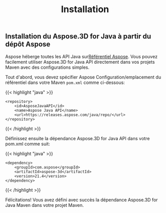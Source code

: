 ﻿---
title: Installation
type: docs
weight: 50
url: /fr/java/installation/
description: Aspose héberge toutes les API Java sur le référentiel Aspose. Vous pouvez facilement utiliser Aspose.3D for Java API directement dans vos projets Maven avec des configurations simples.
---
## **Installation du Aspose.3D for Java à partir du dépôt Aspose**
Aspose héberge toutes les API Java sur[Référentiel Aspose](https://releases.aspose.com/java/repo/com/aspose/aspose-3d/). Vous pouvez facilement utiliser Aspose.3D for Java API directement dans vos projets Maven avec des configurations simples.

Tout d'abord, vous devez spécifier Aspose Configuration/emplacement du référentiel dans votre Maven `pom.xml` comme ci-dessous:

{{< highlight "java" >}}

 <repositories>

    <repository>
        <id>AsposeJavaAPI</id>
        <name>Aspose Java API</name>
        <url>https://releases.aspose.com/java/repo/</url>
    </repository>

</repositories>

{{< /highlight >}}

Définissez ensuite la dépendance Aspose.3D for Java API dans votre pom.xml comme suit:

{{< highlight "java" >}}

 <dependencies>

    <dependency>
        <groupId>com.aspose</groupId>
        <artifactId>aspose-3d</artifactId>
        <version>21.4</version>
    </dependency>

</dependencies>

{{< /highlight >}}

Félicitations! Vous avez défini avec succès la dépendance Aspose.3D for Java Maven dans votre projet Maven.
